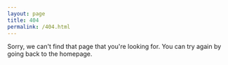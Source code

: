 ```yaml
---
layout: page
title: 404
permalink: /404.html
---
```


Sorry, we can't find that page that you're looking for. You can try again by going back to the homepage.
